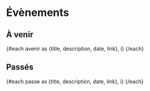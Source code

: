<script>
     import Calendar from "$lib/Calendar.svelte";
     import Info from "$lib/Info.svelte";
     import Evenements from "$lib/data/Evenements.json";
     const passe = Evenements.passe;
     const avenir = Evenements.avenir;
</script>

# Évènements

<Info info="Cette page recense tout les évènements dédiés au <i>live coding</i> organisés par la scène francophone. Ajoutez vos évènements. N'oubliez pas de fournir un lien si possible. Renseignez les évènements pour archivage !" markdown=false />

## À venir

<!-- Format attendu : 3 Fev 2023 -->

{#each avenir as {title, description, date, link}, i}
<Calendar date={date} description={description} title={title} link={link} />
{/each}

## Passés

{#each passe as {title, description, date, link}, i}
<Calendar date={date} description={description} title={title} link={link} />
{/each}
